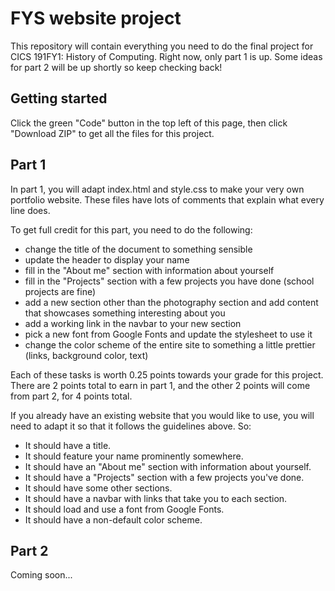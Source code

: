 # FYS website project
This repository will contain everything you need to do the final project for
CICS 191FY1: History of Computing. Right now, only part 1 is up. Some ideas for
part 2 will be up shortly so keep checking back!

## Getting started
Click the green "Code" button in the top left of this page, then click
"Download ZIP" to get all the files for this project.

## Part 1
In part 1, you will adapt index.html and style.css to make your very own
portfolio website. These files have lots of comments that explain what every
line does.

To get full credit for this part, you need to do the following:
 - change the title of the document to something sensible
 - update the header to display your name
 - fill in the "About me" section with information about yourself
 - fill in the "Projects" section with a few projects you have done (school
   projects are fine)
 - add a new section other than the photography section and add content that
   showcases something interesting about you
 - add a working link in the navbar to your new section
 - pick a new font from Google Fonts and update the stylesheet to use it
 - change the color scheme of the entire site to something a little prettier
   (links, background color, text)

Each of these tasks is worth 0.25 points towards your grade for this project.
There are 2 points total to earn in part 1, and the other 2 points will come
from part 2, for 4 points total.

If you already have an existing website that you would like to use, you will
need to adapt it so that it follows the guidelines above. So:
 - It should have a title.
 - It should feature your name prominently somewhere.
 - It should have an "About me" section with information about yourself.
 - It should have a "Projects" section with a few projects you've done.
 - It should have some other sections.
 - It should have a navbar with links that take you to each section.
 - It should load and use a font from Google Fonts.
 - It should have a non-default color scheme.

## Part 2
Coming soon...